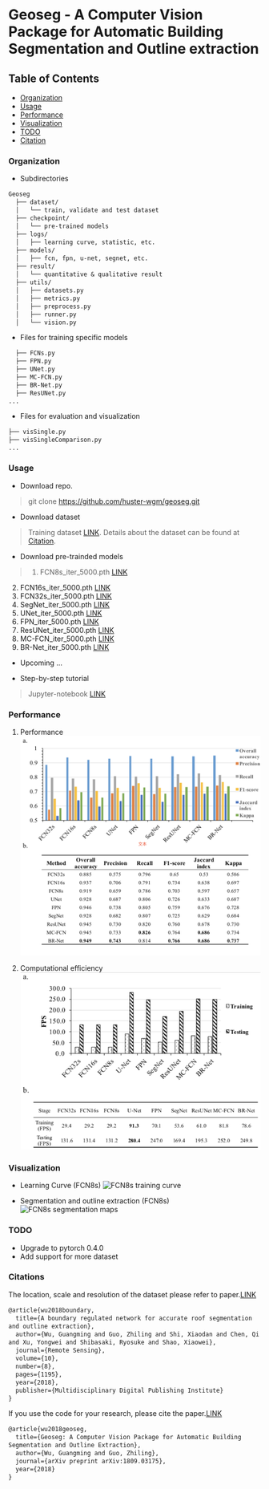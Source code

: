 # Geoseg - A Computer Vision Package for Automatic Building Segmentation and Outline extraction

## Table of Contents
- <a href='#organization'>Organization</a>
- <a href='#usage'>Usage</a>
- <a href='#performance'>Performance</a>
- <a href='#visualization'>Visualization</a>
- <a href='#todo'>TODO</a>
- <a href='#citation'>Citation</a>


### Organization
- Subdirectories
```
Geoseg
  ├── dataset/
  │   └── train, validate and test dataset
  ├── checkpoint/
  │   └── pre-trained models
  ├── logs/
  │   ├── learning curve, statistic, etc.
  ├── models/
  │   ├── fcn, fpn, u-net, segnet, etc.
  ├── result/
  │   └── quantitative & qualitative result
  ├── utils/
  │   ├── datasets.py
  │   ├── metrics.py
  │   ├── preprocess.py
  │   ├── runner.py
  │   └── vision.py
```
- Files for training specific models
```
  ├── FCNs.py
  ├── FPN.py
  ├── UNet.py
  ├── MC-FCN.py
  ├── BR-Net.py
  ├── ResUNet.py
...
```
- Files for evaluation and visualization
```
├── visSingle.py
├── visSingleComparison.py
...
```
### Usage

- Download repo.
> git clone  https://github.com/huster-wgm/geoseg.git

- Download dataset
> Training dataset [LINK](https://drive.google.com/file/d/1boGcJz9TyK9XB4GUhjCHVu8XGtbgjjbi/view?usp=sharing). Details about the dataset can be found at <a href='#citation'>Citation</a>.

- Download pre-trainded models
> 1. FCN8s_iter_5000.pth [LINK](https://drive.google.com/open?id=1KHs7coyXAipz8t5cN_lbTC4MOYi8FddI)
 2.  FCN16s_iter_5000.pth [LINK](https://drive.google.com/open?id=1wlORkMx_ykmHysShUKY4UcCYs-fVaen6)
 3. FCN32s_iter_5000.pth [LINK](https://drive.google.com/open?id=1OR_Sk66RAGtKrp0quvqazRkL0xtAH8RY)
 4. SegNet_iter_5000.pth [LINK](https://drive.google.com/open?id=1J0aRjFG-zOSSXnynm02VaYxjw1tjx-qC)
 5. UNet_iter_5000.pth [LINK](https://drive.google.com/open?id=17X0aCgRx3XXgH1fcfLoLwgcbWIzxZe5K)
 6. FPN_iter_5000.pth [LINK](https://drive.google.com/open?id=1fWrCnGQJBZTw7m5OZlQvH5-R_JJlBA-r)
 7. ResUNet_iter_5000.pth [LINK](https://drive.google.com/open?id=1jGs_PxEMXCshOzXdg9LuFJxe8kO39oxT)
 8. MC-FCN_iter_5000.pth [LINK](https://drive.google.com/open?id=1Kt_JmR0ZGXvK9kuTmDOek5l1SsHX4xhz)
 9. BR-Net_iter_5000.pth [LINK](https://drive.google.com/open?id=1rytD9tzAq2mne5yf3XEh-jTSHlvQvedT)
 * Upcoming ...

- Step-by-step tutorial
> Jupyter-notebook [LINK](.How-to/How-to.ipynd)
### Performance

1. Performance
![performance](./result/excel/performance.png)

2. Computational efficiency
![time](./result/excel/computational.png)

### Visualization

- Learning Curve (FCN8s)
![FCN8s training curve](./logs/curve/FCN8s_iter_5000.png)

- Segmentation and outline extraction (FCN8s)
![FCN8s segmentation maps](./result/single/FCN8s_canny_segmap_edge_1.png)

### TODO
- Upgrade to pytorch 0.4.0
- Add support for more dataset

### Citations
The location, scale and resolution of the dataset please refer to paper.[LINK](https://www.mdpi.com/2072-4292/10/8/1195/htm)
```
@article{wu2018boundary,
  title={A boundary regulated network for accurate roof segmentation and outline extraction},
  author={Wu, Guangming and Guo, Zhiling and Shi, Xiaodan and Chen, Qi and Xu, Yongwei and Shibasaki, Ryosuke and Shao, Xiaowei},
  journal={Remote Sensing},
  volume={10},
  number={8},
  pages={1195},
  year={2018},
  publisher={Multidisciplinary Digital Publishing Institute}
}
```
If you use the code for your research, please cite the paper.[LINK](https://arxiv.org/pdf/1809.03175.pdf)
```
@article{wu2018geoseg,
  title={Geoseg: A Computer Vision Package for Automatic Building Segmentation and Outline Extraction},
  author={Wu, Guangming and Guo, Zhiling},
  journal={arXiv preprint arXiv:1809.03175},
  year={2018}
}
```
